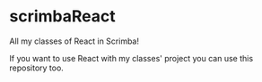 # scrimbaReact

All my classes of React in Scrimba! 

If you want to use React with my classes' project you can use this repository too.
